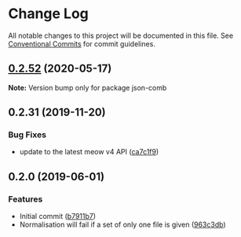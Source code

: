 # Change Log

All notable changes to this project will be documented in this file.
See [Conventional Commits](https://conventionalcommits.org) for commit guidelines.

## [0.2.52](https://gitlab.com/codsen/codsen/compare/json-comb@0.2.51...json-comb@0.2.52) (2020-05-17)

**Note:** Version bump only for package json-comb





## 0.2.31 (2019-11-20)

### Bug Fixes

- update to the latest meow v4 API ([ca7c1f9](https://gitlab.com/codsen/codsen/commit/ca7c1f9b1e28dd7540442fa19f9ca4b7855b9e34))

## 0.2.0 (2019-06-01)

### Features

- Initial commit ([b7911b7](https://gitlab.com/codsen/codsen/commit/b7911b7))
- Normalisation will fail if a set of only one file is given ([963c3db](https://gitlab.com/codsen/codsen/commit/963c3db))
